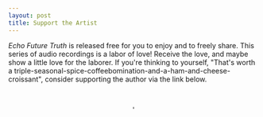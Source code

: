 ```yaml
---
layout: post
title: Support the Artist
---
```


*Echo Future Truth* is released free for you to enjoy and to freely share. This series of audio recordings is a labor of love! Receive the love, and maybe show a little love for the laborer. If you're thinking to yourself, "That's worth a triple-seasonal-spice-coffeebomination-and-a-ham-and-cheese-croissant", consider supporting the author via the link below. 

&nbsp;

<div style="text-align:center">'

<script type="text/javascript" src="https://cdnjs.buymeacoffee.com/1.0.0/button.prod.min.js" data-name="bmc-button" data-slug="echofuturetruth" data-color="#606060" data-emoji="💰"  data-font="Lato" data-text="support the artist" data-outline-color="#ffffff" data-font-color="#ffffff" data-coffee-color="#FFDD00" ></script>

</div>

&nbsp;
